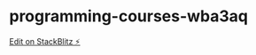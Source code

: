 # programming-courses-wba3aq

[Edit on StackBlitz ⚡️](https://stackblitz.com/edit/programming-courses-wba3aq)